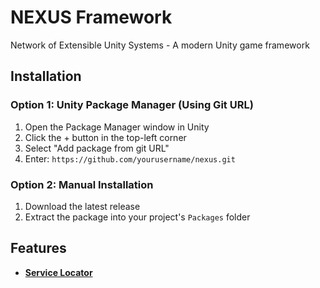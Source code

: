 # NEXUS Framework

Network of Extensible Unity Systems - A modern Unity game framework

## Installation

### Option 1: Unity Package Manager (Using Git URL)
1. Open the Package Manager window in Unity
2. Click the + button in the top-left corner
3. Select "Add package from git URL"
4. Enter: `https://github.com/yourusername/nexus.git`

### Option 2: Manual Installation
1. Download the latest release
2. Extract the package into your project's `Packages` folder

## Features
- **[Service Locator](Documentation%7E%2FServiceLocator.md)**